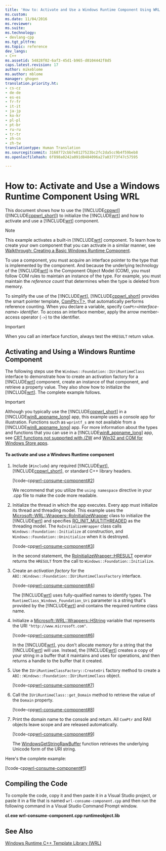 ```yaml
---
title: 'How to: Activate and Use a Windows Runtime Component Using WRL | Microsoft Docs'
ms.custom: 
ms.date: 11/04/2016
ms.reviewer: 
ms.suite: 
ms.technology:
- devlang-cpp
ms.tgt_pltfrm: 
ms.topic: reference
dev_langs:
- C++
ms.assetid: 54828f02-6af3-45d1-b965-d0104442f8d5
caps.latest.revision: 17
author: mikeblome
ms.author: mblome
manager: ghogen
translation.priority.ht:
- cs-cz
- de-de
- es-es
- fr-fr
- it-it
- ja-jp
- ko-kr
- pl-pl
- pt-br
- ru-ru
- tr-tr
- zh-cn
- zh-tw
translationtype: Human Translation
ms.sourcegitcommit: 3168772cbb7e8127523bc2fc2da5cc9b4f59beb8
ms.openlocfilehash: 6f898a0242a091d8484096a27a03773f47c57595

---
```

# How to: Activate and Use a Windows Runtime Component Using WRL
This document shows how to use the [!INCLUDE[cppwrl](../windows/includes/cppwrl_md.md)] ([!INCLUDE[cppwrl_short](../windows/includes/cppwrl_short_md.md)]) to initialize the [!INCLUDE[wrt](../atl/reference/includes/wrt_md.md)] and how to activate and use a [!INCLUDE[wrt](../atl/reference/includes/wrt_md.md)] component.  
  
> [!NOTE]
>  This example activates a built-in [!INCLUDE[wrt](../atl/reference/includes/wrt_md.md)] component. To learn how to create your own component that you can activate in a similar manner, see [Walkthrough: Creating a Basic Windows Runtime Component](../windows/walkthrough-creating-a-basic-windows-runtime-component-using-wrl.md).  
  
 To use a component, you must acquire an interface pointer to the type that is implemented by the component. And because the underlying technology of the [!INCLUDE[wrt](../atl/reference/includes/wrt_md.md)] is the Component Object Model (COM), you must follow COM rules to maintain an instance of the type. For example, you must maintain the *reference count* that determines when the type is deleted from memory.  
  
 To simplify the use of the [!INCLUDE[wrt](../atl/reference/includes/wrt_md.md)], [!INCLUDE[cppwrl_short](../windows/includes/cppwrl_short_md.md)] provides the smart pointer template, [ComPtr\<T>](../windows/comptr-class.md), that automatically performs reference counting. When you declare a variable, specify `ComPtr<`*interface-name*`>` *identifier*. To access an interface member, apply the arrow member-access operator (`->`) to the identifier.  
  
> [!IMPORTANT]
>  When you call an interface function, always test the `HRESULT` return value.  
  
## Activating and Using a Windows Runtime Component  
 The following steps use the `Windows::Foundation::IUriRuntimeClass` interface to demonstrate how to create an activation factory for a [!INCLUDE[wrt](../atl/reference/includes/wrt_md.md)] component, create an instance of that component, and retrieve a property value. They also show how to initialize the [!INCLUDE[wrt](../atl/reference/includes/wrt_md.md)]. The complete example follows.  
  
> [!IMPORTANT]
>  Although you typically use the [!INCLUDE[cppwrl_short](../windows/includes/cppwrl_short_md.md)] in a [!INCLUDE[win8_appname_long](../build/includes/win8_appname_long_md.md)] app, this example uses a console app for illustration. Functions such as `wprintf_s` are not available from a [!INCLUDE[win8_appname_long](../build/includes/win8_appname_long_md.md)] app. For more information about the types and functions that you can use in a [!INCLUDE[win8_appname_long](../build/includes/win8_appname_long_md.md)] app, see [CRT functions not supported with /ZW](http://msdn.microsoft.com/library/windows/apps/jj606124.aspx) and [Win32 and COM for Windows Store apps](http://msdn.microsoft.com/library/windows/apps/br205757.aspx).  
  
#### To activate and use a Windows Runtime component  
  
1.  Include (`#include`) any required [!INCLUDE[wrt](../atl/reference/includes/wrt_md.md)], [!INCLUDE[cppwrl_short](../windows/includes/cppwrl_short_md.md)], or standard C++ library headers.  
  
     [!code-cpp[wrl-consume-component#2](../windows/codesnippet/CPP/how-to-activate-and-use-a-windows-runtime-component-using-wrl_1.cpp)]  
  
     We recommend that you utilize the `using namespace` directive in your .cpp file to make the code more readable.  
  
2.  Initialize the thread in which the app executes. Every app must initialize its thread and threading model. This example uses the [Microsoft::WRL::Wrappers::RoInitializeWrapper](../windows/roinitializewrapper-class.md) class to initialize the [!INCLUDE[wrt](../atl/reference/includes/wrt_md.md)] and specifies [RO_INIT_MULTITHREADED](http://msdn.microsoft.com/library/windows/apps/br224661.aspx) as the threading model. The `RoInitializeWrapper` class calls `Windows::Foundation::Initialize` at construction, and `Windows::Foundation::Uninitialize` when it is destroyed.  
  
     [!code-cpp[wrl-consume-component#3](../windows/codesnippet/CPP/how-to-activate-and-use-a-windows-runtime-component-using-wrl_2.cpp)]  
  
     In the second statement, the [RoInitializeWrapper::HRESULT](../windows/roinitializewrapper-hresult-parens-operator.md) operator returns the `HRESULT` from the call to `Windows::Foundation::Initialize`.  
  
3.  Create an *activation factory* for the `ABI::Windows::Foundation::IUriRuntimeClassFactory` interface.  
  
     [!code-cpp[wrl-consume-component#4](../windows/codesnippet/CPP/how-to-activate-and-use-a-windows-runtime-component-using-wrl_3.cpp)]  
  
     The [!INCLUDE[wrt](../atl/reference/includes/wrt_md.md)] uses fully-qualified names to identify types. The `RuntimeClass_Windows_Foundation_Uri` parameter is a string that's provided by the [!INCLUDE[wrt](../atl/reference/includes/wrt_md.md)] and contains the required runtime class name.  
  
4.  Initialize a [Microsoft::WRL::Wrappers::HString](../windows/hstring-class.md) variable that represents the URI `"http://www.microsoft.com"`.  
  
     [!code-cpp[wrl-consume-component#6](../windows/codesnippet/CPP/how-to-activate-and-use-a-windows-runtime-component-using-wrl_4.cpp)]  
  
     In the [!INCLUDE[wrt](../atl/reference/includes/wrt_md.md)], you don’t allocate memory for a string that the [!INCLUDE[wrt](../atl/reference/includes/wrt_md.md)] will use. Instead, the [!INCLUDE[wrt](../atl/reference/includes/wrt_md.md)] creates a copy of your string in a buffer that it maintains and uses for operations, and then returns a handle to the buffer that it created.  
  
5.  Use the `IUriRuntimeClassFactory::CreateUri` factory method to create a `ABI::Windows::Foundation::IUriRuntimeClass` object.  
  
     [!code-cpp[wrl-consume-component#7](../windows/codesnippet/CPP/how-to-activate-and-use-a-windows-runtime-component-using-wrl_5.cpp)]  
  
6.  Call the `IUriRuntimeClass::get_Domain` method to retrieve the value of the `Domain` property.  
  
     [!code-cpp[wrl-consume-component#8](../windows/codesnippet/CPP/how-to-activate-and-use-a-windows-runtime-component-using-wrl_6.cpp)]  
  
7.  Print the domain name to the console and return. All `ComPtr` and RAII objects leave scope and are released automatically.  
  
     [!code-cpp[wrl-consume-component#9](../windows/codesnippet/CPP/how-to-activate-and-use-a-windows-runtime-component-using-wrl_7.cpp)]  
  
     The [WindowsGetStringRawBuffer](http://msdn.microsoft.com/library/windows/apps/br224636.aspx) function retrieves the underlying Unicode form of the URI string.  
  
 Here's the complete example:  
  
 [!code-cpp[wrl-consume-component#1](../windows/codesnippet/CPP/how-to-activate-and-use-a-windows-runtime-component-using-wrl_8.cpp)]  
  
## Compiling the Code  
 To compile the code, copy it and then paste it in a Visual Studio project, or paste it in a file that is named `wrl-consume-component.cpp` and then run the following command in a Visual Studio Command Prompt window.  
  
 **cl.exe wrl-consume-component.cpp runtimeobject.lib**  
  
## See Also  
 [Windows Runtime C++ Template Library (WRL)](../windows/windows-runtime-cpp-template-library-wrl.md)


<!--HONumber=Jan17_HO1-->


